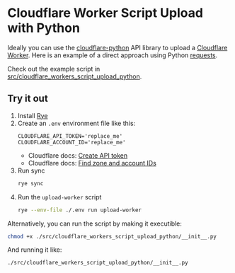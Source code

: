 # Cloudflare Worker Script Upload with Python

Ideally you can use the [cloudflare-python](https://github.com/cloudflare/cloudflare-python) API library to upload a [Cloudflare Worker](https://workers.cloudflare.com/). Here is an example of a direct approach using Python [requests](https://pypi.org/project/requests/).

Check out the example script in [src/cloudflare_workers_script_upload_python](src/cloudflare_workers_script_upload_python/__init__.py).

## Try it out

1. Install [Rye](https://rye.astral.sh/guide/installation/)
2. Create an `.env` environment file like this:
   ```
   CLOUDFLARE_API_TOKEN='replace_me'
   CLOUDFLARE_ACCOUNT_ID='replace_me'
   ```
   - Cloudflare docs: [Create API token](https://developers.cloudflare.com/fundamentals/api/get-started/create-token/)
   - Cloudflare docs: [Find zone and account IDs](https://developers.cloudflare.com/fundamentals/setup/find-account-and-zone-ids/)
2. Run sync
   ```bash
   rye sync
   ```
3. Run the `upload-worker` script
   ```bash
   rye --env-file ./.env run upload-worker
   ```

Alternatively, you can run the script by making it executible:
```bash
chmod +x ./src/cloudflare_workers_script_upload_python/__init__.py
```
And running it like:
```bash
./src/cloudflare_workers_script_upload_python/__init__.py
```
